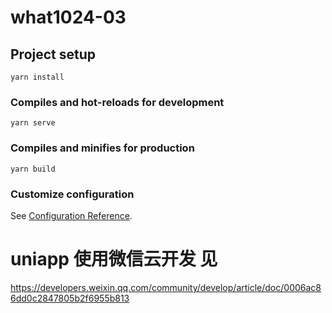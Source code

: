 # what1024-03

## Project setup
```
yarn install
```

### Compiles and hot-reloads for development
```
yarn serve
```

### Compiles and minifies for production
```
yarn build
```

### Customize configuration
See [Configuration Reference](https://cli.vuejs.org/config/).

# uniapp 使用微信云开发 见
https://developers.weixin.qq.com/community/develop/article/doc/0006ac86dd0c2847805b2f6955b813
